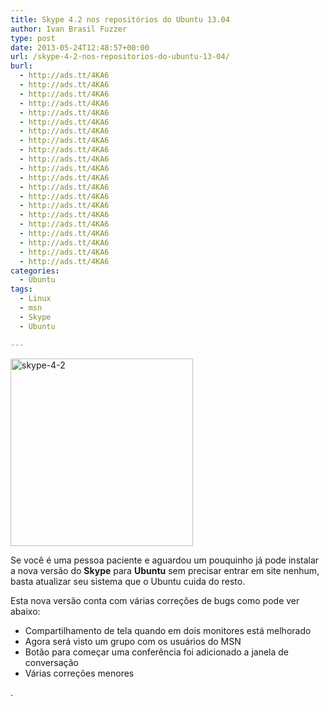 ```yaml
---
title: Skype 4.2 nos repositórios do Ubuntu 13.04
author: Ivan Brasil Fuzzer
type: post
date: 2013-05-24T12:48:57+00:00
url: /skype-4-2-nos-repositorios-do-ubuntu-13-04/
burl:
  - http://ads.tt/4KA6
  - http://ads.tt/4KA6
  - http://ads.tt/4KA6
  - http://ads.tt/4KA6
  - http://ads.tt/4KA6
  - http://ads.tt/4KA6
  - http://ads.tt/4KA6
  - http://ads.tt/4KA6
  - http://ads.tt/4KA6
  - http://ads.tt/4KA6
  - http://ads.tt/4KA6
  - http://ads.tt/4KA6
  - http://ads.tt/4KA6
  - http://ads.tt/4KA6
  - http://ads.tt/4KA6
  - http://ads.tt/4KA6
  - http://ads.tt/4KA6
  - http://ads.tt/4KA6
  - http://ads.tt/4KA6
  - http://ads.tt/4KA6
  - http://ads.tt/4KA6
categories:
  - Ubuntu
tags:
  - Linux
  - msn
  - Skype
  - Ubuntu

---
```

<a href="http://www.ubuntero.com.br/wp-content/uploads/2013/05/skype-4-2.png" rel="lightbox"><img class="size-medium wp-image-5515 aligncenter" title="skype-4-2" alt="skype-4-2" src="http://www.ubuntero.com.br/wp-content/uploads/2013/05/skype-4-2-292x300.png" width="292" height="300" /></a>

Se você é uma pessoa paciente e aguardou um pouquinho já pode instalar a nova versão do **Skype** para **Ubuntu** sem precisar entrar em site nenhum, basta atualizar seu sistema que o Ubuntu cuida do resto.

Esta nova versão conta com várias correções de bugs como pode ver abaixo:

  * Compartilhamento de tela quando em dois monitores está melhorado
  * Agora será visto um grupo com os usuários do MSN
  * Botão para começar uma conferência foi adicionado a janela de conversação
  * Várias correções menores

.